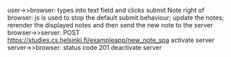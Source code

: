 user->>browser: types into text field and clicks submit
Note right of browser: js is used to stop the default submit behaviour; update the notes; rerender the displayed notes and then send the new note to the server
browser->>server: POST https://studies.cs.helsinki.fi/exampleapp/new_note_spa
activate server
server->>browser: status code 201
deactivate server
